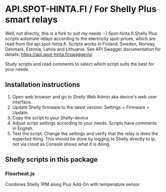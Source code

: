 # API.SPOT-HINTA.FI / For Shelly Plus smart relays
Well, not directly, this is a fork to suit my needs :-)
Spot-hinta.fi Shelly Plus scripts automate relays according to the electricity spot-prices, which are read from the api.spot-hinta.fi. Scripts works in Finland, Sweden, Norway, Denmark, Estonia, Latvia and Lithuania. See API Swagger documentation for details: https://api.spot-hinta.fi/swagger/ui

Study scripts and read comments to select which script suits the best for your needs.

## Installation instructions

1. Open web browser and go to Shelly Web Admin aka device's web user interface.
2. Update Shelly firmware to the latest version: Settings > Firmware > Update.
3. Copy the script to your Shelly-device 
5. Adjust script settings according to your needs. Scripts have comments in English.
6. Test the script: Change the settings and verify that the relay is does the expected thing. This should be done by logging to Shelly directly to ip, not via cloud as Console shows what it is doing.




## Shelly scripts in this package

### Floorheat.js
Combines Shelly 1PM along Plus Add-On with temperature sensor


